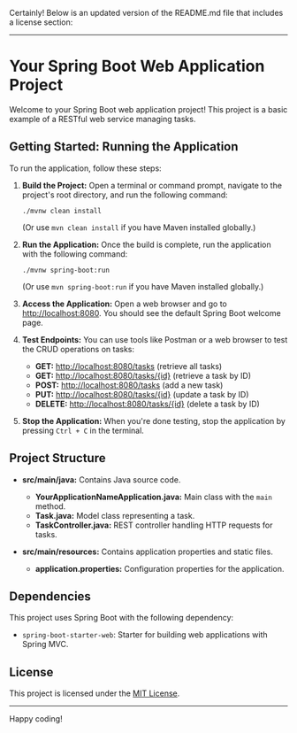 Certainly! Below is an updated version of the README.md file that includes a license section:

---

# Your Spring Boot Web Application Project

Welcome to your Spring Boot web application project! This project is a basic example of a RESTful web service managing tasks.

## Getting Started: Running the Application

To run the application, follow these steps:

1. **Build the Project:**
   Open a terminal or command prompt, navigate to the project's root directory, and run the following command:
   ```
   ./mvnw clean install
   ```
   (Or use `mvn clean install` if you have Maven installed globally.)

2. **Run the Application:**
   Once the build is complete, run the application with the following command:
   ```
   ./mvnw spring-boot:run
   ```
   (Or use `mvn spring-boot:run` if you have Maven installed globally.)

3. **Access the Application:**
   Open a web browser and go to [http://localhost:8080](http://localhost:8080). You should see the default Spring Boot welcome page.

4. **Test Endpoints:**
   You can use tools like Postman or a web browser to test the CRUD operations on tasks:
   - **GET:** [http://localhost:8080/tasks](http://localhost:8080/tasks) (retrieve all tasks)
   - **GET:** [http://localhost:8080/tasks/{id}](http://localhost:8080/tasks/{id}) (retrieve a task by ID)
   - **POST:** [http://localhost:8080/tasks](http://localhost:8080/tasks) (add a new task)
   - **PUT:** [http://localhost:8080/tasks/{id}](http://localhost:8080/tasks/{id}) (update a task by ID)
   - **DELETE:** [http://localhost:8080/tasks/{id}](http://localhost:8080/tasks/{id}) (delete a task by ID)

5. **Stop the Application:**
   When you're done testing, stop the application by pressing `Ctrl + C` in the terminal.

## Project Structure

- **src/main/java:** Contains Java source code.
  - **YourApplicationNameApplication.java:** Main class with the `main` method.
  - **Task.java:** Model class representing a task.
  - **TaskController.java:** REST controller handling HTTP requests for tasks.

- **src/main/resources:** Contains application properties and static files.
  - **application.properties:** Configuration properties for the application.

## Dependencies

This project uses Spring Boot with the following dependency:

- `spring-boot-starter-web`: Starter for building web applications with Spring MVC.

## License

This project is licensed under the [MIT License](LICENSE).

---

Happy coding!

